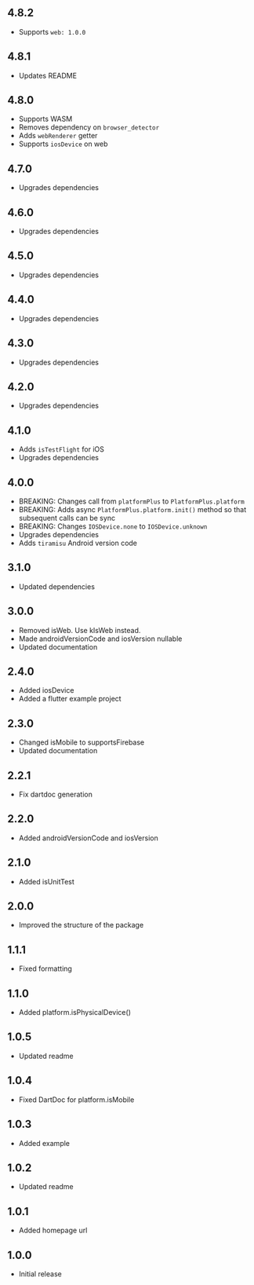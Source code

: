## 4.8.2
- Supports `web: 1.0.0`

## 4.8.1
- Updates README

## 4.8.0
- Supports WASM
- Removes dependency on `browser_detector`
- Adds `webRenderer` getter
- Supports `iosDevice` on web

## 4.7.0
- Upgrades dependencies

## 4.6.0
- Upgrades dependencies

## 4.5.0
- Upgrades dependencies

## 4.4.0
- Upgrades dependencies

## 4.3.0
- Upgrades dependencies

## 4.2.0
- Upgrades dependencies

## 4.1.0
- Adds `isTestFlight` for iOS
- Upgrades dependencies


## 4.0.0
- BREAKING: Changes call from `platformPlus` to `PlatformPlus.platform`
- BREAKING: Adds async `PlatformPlus.platform.init()` method so that subsequent calls can be sync
- BREAKING: Changes `IOSDevice.none` to `IOSDevice.unknown`
- Upgrades dependencies
- Adds `tiramisu` Android version code

## 3.1.0
- Updated dependencies

## 3.0.0
- Removed isWeb. Use kIsWeb instead.
- Made androidVersionCode and iosVersion nullable
- Updated documentation

## 2.4.0
- Added iosDevice
- Added a flutter example project

## 2.3.0
- Changed isMobile to supportsFirebase
- Updated documentation

## 2.2.1
- Fix dartdoc generation

## 2.2.0
- Added androidVersionCode and iosVersion

## 2.1.0
- Added isUnitTest

## 2.0.0
- Improved the structure of the package

## 1.1.1
- Fixed formatting

## 1.1.0
- Added platform.isPhysicalDevice()

## 1.0.5
- Updated readme

## 1.0.4
- Fixed DartDoc for platform.isMobile

## 1.0.3
- Added example

## 1.0.2
- Updated readme

## 1.0.1
- Added homepage url

## 1.0.0
- Initial release